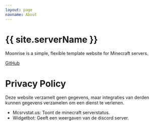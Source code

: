```yaml
---
layout: page
navname: About
---
```


# {{ site.serverName }}

Moonrise is a simple, flexible template website for Minecraft servers.

[GitHub](https://github.com/coffeebank/moonrise)


# Privacy Policy

Deze website verzamelt geen gegevens, maar integraties van derden kunnen gegevens verzamelen om een ​​dienst te verlenen.

- Mcsrvstat.us: Toont de minecraft serverstatus.
- Widgetbot: Geeft een weergaven van de discord server.
